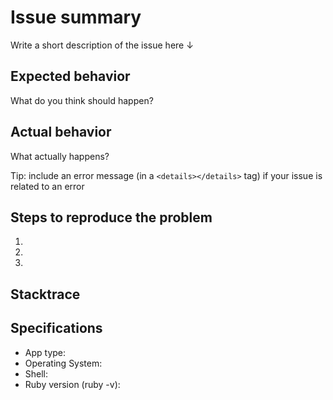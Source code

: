 # Issue summary

Write a short description of the issue here ↓



## Expected behavior

What do you think should happen?



## Actual behavior

What actually happens?

Tip: include an error message (in a `<details></details>` tag) if your issue is related to an error



## Steps to reproduce the problem

1.
1.
1.


## Stacktrace

<!--Stacktrace
Add any stacktrace that might help debug the reported issue.
Otherwise, delete this section.
-->


## Specifications

- App type:
- Operating System:
- Shell:
- Ruby version (ruby -v):
